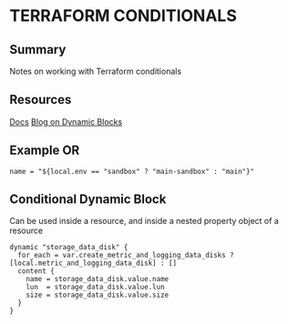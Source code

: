 # TERRAFORM CONDITIONALS

## Summary

Notes on working with Terraform conditionals

## Resources

[Docs](https://www.terraform.io/docs/configuration-0-11/interpolation.html#conditionals)
[Blog on Dynamic Blocks](https://lgallardo.com/2019/06/14/dynamic-blocks-in-terraform-0.12.x/)

## Example OR

```hcl
name = "${local.env == "sandbox" ? "main-sandbox" : "main"}"
```

## Conditional Dynamic Block

Can be used inside a resource, and inside a nested property object of a
resource

```hcl
dynamic "storage_data_disk" {
  for_each = var.create_metric_and_logging_data_disks ? [local.metric_and_logging_data_disk] : []
  content {
    name = storage_data_disk.value.name
    lun  = storage_data_disk.value.lun
    size = storage_data_disk.value.size
  }
}
```
